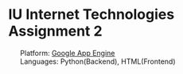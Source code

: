 <h1>IU Internet Technologies Assignment 2</h1>
<ul>
<dt>Platform: <a href='https://cloud.google.com/appengine/docs/python/'>Google App Engine</a></dt>
<dt>Languages: Python(Backend), HTML(Frontend)</dt>
</ul>

